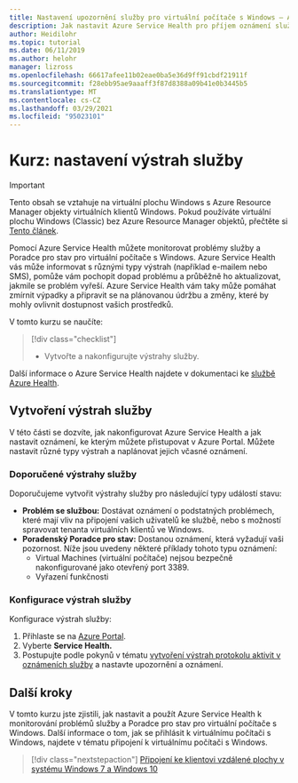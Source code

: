 ```yaml
---
title: Nastavení upozornění služby pro virtuální počítače s Windows – Azure
description: Jak nastavit Azure Service Health pro příjem oznámení služby pro virtuální počítač s Windows
author: Heidilohr
ms.topic: tutorial
ms.date: 06/11/2019
ms.author: helohr
manager: lizross
ms.openlocfilehash: 66617afee11b02eae0ba5e36d9ff91cbdf21911f
ms.sourcegitcommit: f28ebb95ae9aaaff3f87d8388a09b41e0b3445b5
ms.translationtype: MT
ms.contentlocale: cs-CZ
ms.lasthandoff: 03/29/2021
ms.locfileid: "95023101"
---
```

# <a name="tutorial-set-up-service-alerts"></a>Kurz: nastavení výstrah služby

>[!IMPORTANT]
>Tento obsah se vztahuje na virtuální plochu Windows s Azure Resource Manager objekty virtuálních klientů Windows. Pokud používáte virtuální plochu Windows (Classic) bez Azure Resource Manager objektů, přečtěte si [Tento článek](./virtual-desktop-fall-2019/set-up-service-alerts-2019.md).

Pomocí Azure Service Health můžete monitorovat problémy služby a Poradce pro stav pro virtuální počítače s Windows. Azure Service Health vás může informovat s různými typy výstrah (například e-mailem nebo SMS), pomůže vám pochopit dopad problému a průběžně ho aktualizovat, jakmile se problém vyřeší. Azure Service Health vám taky může pomáhat zmírnit výpadky a připravit se na plánovanou údržbu a změny, které by mohly ovlivnit dostupnost vašich prostředků.

V tomto kurzu se naučíte:

> [!div class="checklist"]
> * Vytvořte a nakonfigurujte výstrahy služby.

Další informace o Azure Service Health najdete v dokumentaci ke [službě Azure Health](../service-health/index.yml).

## <a name="create-service-alerts"></a>Vytvoření výstrah služby

V této části se dozvíte, jak nakonfigurovat Azure Service Health a jak nastavit oznámení, ke kterým můžete přistupovat v Azure Portal. Můžete nastavit různé typy výstrah a naplánovat jejich včasné oznámení.

### <a name="recommended-service-alerts"></a>Doporučené výstrahy služby

Doporučujeme vytvořit výstrahy služby pro následující typy událostí stavu:

- **Problém se službou:** Dostávat oznámení o podstatných problémech, které mají vliv na připojení vašich uživatelů ke službě, nebo s možností spravovat tenanta virtuálních klientů ve Windows.
- **Poradenský Poradce pro stav:** Dostanou oznámení, která vyžadují vaši pozornost. Níže jsou uvedeny některé příklady tohoto typu oznámení:
    - Virtual Machines (virtuální počítače) nejsou bezpečně nakonfigurované jako otevřený port 3389.
    - Vyřazení funkčnosti

### <a name="configure-service-alerts"></a>Konfigurace výstrah služby

Konfigurace výstrah služby:

1. Přihlaste se na [Azure Portal](https://portal.azure.com/).
2. Vyberte **Service Health.**
3. Postupujte podle pokynů v tématu [vytvoření výstrah protokolu aktivit v oznámeních služby](../service-health/alerts-activity-log-service-notifications-portal.md?toc=%2fazure%2fservice-health%2ftoc.json) a nastavte upozornění a oznámení.

## <a name="next-steps"></a>Další kroky

V tomto kurzu jste zjistili, jak nastavit a použít Azure Service Health k monitorování problémů služby a Poradce pro stav pro virtuální počítače s Windows. Další informace o tom, jak se přihlásit k virtuálnímu počítači s Windows, najdete v tématu připojení k virtuálnímu počítači s Windows.

> [!div class="nextstepaction"]
> [Připojení ke klientovi vzdálené plochy v systému Windows 7 a Windows 10](./connect-windows-7-10.md)